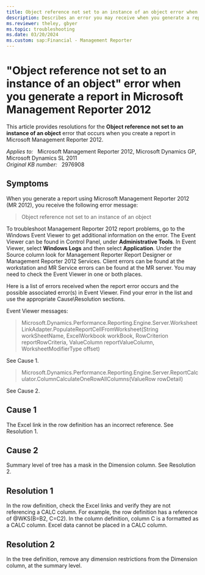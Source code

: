 ```yaml
---
title: Object reference not set to an instance of an object error when creating a report in Microsoft Management Reporter 2012
description: Describes an error you may receive when you generate a report in Microsoft Management Reporter 2012. Provides resolutions.
ms.reviewer: theley, gbyer
ms.topic: troubleshooting
ms.date: 03/20/2024
ms.custom: sap:Financial - Management Reporter
---
```

# "Object reference not set to an instance of an object" error when you generate a report in Microsoft Management Reporter 2012

This article provides resolutions for the **Object reference not set to an instance of an object** error that occurs when you create a report in Microsoft Management Reporter 2012.

_Applies to:_ &nbsp; Microsoft Management Reporter 2012, Microsoft Dynamics GP, Microsoft Dynamics SL 2011  
_Original KB number:_ &nbsp; 2976908

## Symptoms

When you generate a report using Microsoft Management Reporter 2012 (MR 2012), you receive the following error message:

> Object reference not set to an instance of an object

To troubleshoot Management Reporter 2012 report problems, go to the Windows Event Viewer to get additional information on the error. The Event Viewer can be found in Control Panel, under **Administrative Tools**. In Event Viewer, select **Windows Logs** and then select **Application**. Under the Source column look for Management Reporter Report Designer or Management Reporter 2012 Services. Client errors can be found at the workstation and MR Service errors can be found at the MR server. You may need to check the Event Viewer in one or both places.

Here is a list of errors received when the report error occurs and the possible associated error(s) in Event Viewer. Find your error in the list and use the appropriate Cause\Resolution sections.

Event Viewer messages:

> Microsoft.Dynamics.Performance.Reporting.Engine.Server.WorksheetLinkAdapter.PopulateReportCellFromWorksheet(String workSheetName, ExcelWorkbook workBook, RowCriterion reportRowCriteria, ValueColumn reportValueColumn, WorksheetModifierType offset)

See Cause 1.

> Microsoft.Dynamics.Performance.Reporting.Engine.Server.ReportCalculator.ColumnCalculateOneRowAllColumns(ValueRow rowDetail)

See Cause 2.

## Cause 1

The Excel link in the row definition has an incorrect reference. See Resolution 1.

## Cause 2

Summary level of tree has a mask in the Dimension column. See Resolution 2.

## Resolution 1

In the row definition, check the Excel links and verify they are not referencing a CALC column. For example, the row definition has a reference of @WKS(B=B2, C=C2). In the column definition, column C is a formatted as a CALC column. Excel data cannot be placed in a CALC column.

## Resolution 2

In the tree definition, remove any dimension restrictions from the Dimension column, at the summary level.
